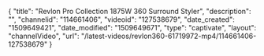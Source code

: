 {
    "title": "Revlon Pro Collection 1875W 360 Surround Styler",
    "description": "",
    "channelid": "114661406",
    "videoid": "127538679",
    "date_created": "1509649421",
    "date_modified": "1509649671",
    "type": "captivate",
    "layout": "channelVideo",
    "url": "\/latest-videos\/revlon360-61719972-mp4\/114661406-127538679"
}
